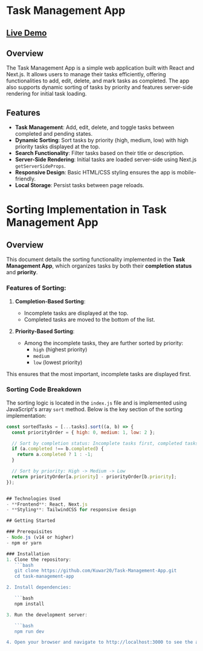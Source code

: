 # Task Management App

## [Live Demo](https://task-management-app-nusj.vercel.app/)

## Overview
The Task Management App is a simple web application built with React and Next.js. It allows users to manage their tasks efficiently, offering functionalities to add, edit, delete, and mark tasks as completed. The app also supports dynamic sorting of tasks by priority and features server-side rendering for initial task loading.

## Features
- **Task Management**: Add, edit, delete, and toggle tasks between completed and pending states.
- **Dynamic Sorting**: Sort tasks by priority (high, medium, low) with high priority tasks displayed at the top.
- **Search Functionality**: Filter tasks based on their title or description.
- **Server-Side Rendering**: Initial tasks are loaded server-side using Next.js `getServerSideProps`.
- **Responsive Design**: Basic HTML/CSS styling ensures the app is mobile-friendly.
- **Local Storage**: Persist tasks between page reloads.

# Sorting Implementation in Task Management App

## Overview
This document details the sorting functionality implemented in the **Task Management App**, which organizes tasks by both their **completion status** and **priority**.

### Features of Sorting:
1. **Completion-Based Sorting**: 
   - Incomplete tasks are displayed at the top.
   - Completed tasks are moved to the bottom of the list.

2. **Priority-Based Sorting**:
   - Among the incomplete tasks, they are further sorted by priority: 
     - `high` (highest priority)
     - `medium`
     - `low` (lowest priority)

This ensures that the most important, incomplete tasks are displayed first.

### Sorting Code Breakdown
The sorting logic is located in the `index.js` file and is implemented using JavaScript's array `sort` method. Below is the key section of the sorting implementation:

```javascript
const sortedTasks = [...tasks].sort((a, b) => {
  const priorityOrder = { high: 0, medium: 1, low: 2 };

  // Sort by completion status: Incomplete tasks first, completed tasks at the bottom
  if (a.completed !== b.completed) {
    return a.completed ? 1 : -1;
  }

  // Sort by priority: High -> Medium -> Low
  return priorityOrder[a.priority] - priorityOrder[b.priority];
});


## Technologies Used
- **Frontend**: React, Next.js
- **Styling**: TailwindCSS for responsive design

## Getting Started

### Prerequisites
- Node.js (v14 or higher)
- npm or yarn

### Installation
1. Clone the repository:
   ```bash
   git clone https://github.com/Kuwar20/Task-Management-App.git
   cd task-management-app

2. Install dependencies:

   ```bash
   npm install

3. Run the development server:

   ```bash
   npm run dev

4. Open your browser and navigate to http://localhost:3000 to see the app in action.

